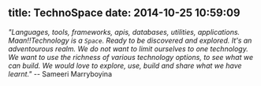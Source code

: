 title: TechnoSpace
date: 2014-10-25 10:59:09
---

   
 *"Languages, tools, frameworks, apis, databases, utilities, applications. Maan!!Technology 
   is a `Space`. Ready to be discovered and explored. It's an adventourous realm. We do 
   not want to limit ourselves to one technology. We want to use the richness of various technology
   options, to see what we can build. We would love to explore, use, build and share what we have learnt."*
   -- Sameeri Marryboyina